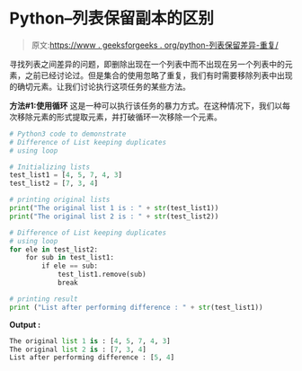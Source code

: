 # Python–列表保留副本的区别

> 原文:[https://www . geeksforgeeks . org/python-列表保留差异-重复/](https://www.geeksforgeeks.org/python-difference-of-list-keeping-duplicates/)

寻找列表之间差异的问题，即删除出现在一个列表中而不出现在另一个列表中的元素，之前已经讨论过。但是集合的使用忽略了重复，我们有时需要移除列表中出现的确切元素。让我们讨论执行这项任务的某些方法。

**方法#1:使用循环**
这是一种可以执行该任务的暴力方式。在这种情况下，我们以每次移除元素的形式提取元素，并打破循环一次移除一个元素。

```py
# Python3 code to demonstrate 
# Difference of List keeping duplicates
# using loop

# Initializing lists
test_list1 = [4, 5, 7, 4, 3]
test_list2 = [7, 3, 4]

# printing original lists
print("The original list 1 is : " + str(test_list1))
print("The original list 2 is : " + str(test_list2))

# Difference of List keeping duplicates
# using loop
for ele in test_list2:
    for sub in test_list1:
        if ele == sub:
            test_list1.remove(sub)
            break

# printing result 
print ("List after performing difference : " + str(test_list1))
```

**Output :**

```py
The original list 1 is : [4, 5, 7, 4, 3]
The original list 2 is : [7, 3, 4]
List after performing difference : [5, 4]

```